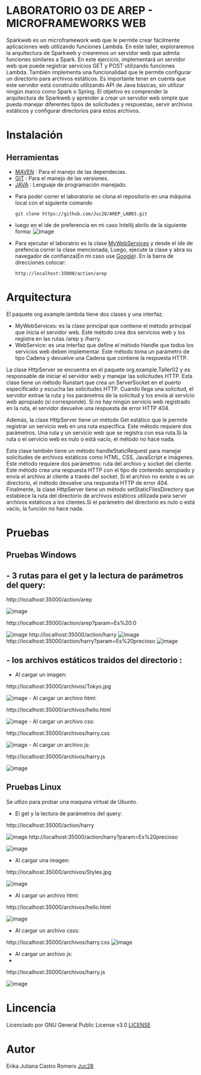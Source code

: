 # LABORATORIO 03 DE AREP - MICROFRAMEWORKS WEB
Sparkweb es un microframework web que le permite crear fácilmente aplicaciones web  utilizando funciones Lambda.
En este taller, exploraremos la arquitectura de Sparkweb y crearemos un servidor web que admita funciones similares a  Spark.
En este ejercicio, implementará un servidor web que puede registrar servicios GET y POST utilizando funciones Lambda.
También implementa una funcionalidad que le permite configurar un directorio para archivos estáticos.
Es importante tener en cuenta que este servidor está construido utilizando  API  de Java básicas, sin utilizar ningún marco como Spark o Spring.
El objetivo es comprender la arquitectura de Sparkweb y aprender a crear un servidor web simple que pueda manejar diferentes tipos de solicitudes y respuestas, servir archivos estáticos y configurar directorios para estos archivos.

# Instalación 
## Herramientas 
- [MAVEN](https://maven.apache.org) : Para el manejo de las dependecias. 
- [GIT](https://git-scm.com) : Para el manejo de las versiones.
- [JAVA](https://www.java.com/es/) : Lenguaje de programación manejado. 
+ Para poder correr el laboratorio se clona el repositorio en una máquina local con el siguiente comando
  
    ```
  git clone https://github.com/Juc28/AREP_LAB03.git
    ```

+ luego en el ide de preferencia en mi caso Intellij abrilo de la siguiente forma:
![image](https://github.com/Juc28/AREP_LAB03/assets/118181224/a959001f-0bbc-4f06-904b-609021cc8f8c)
+ Para ejecutar el laboratrio es la clase [MyWebServices](https://github.com/Juc28/AREP_LAB03/blob/master/Taller03/src/main/java/org/example/lambda/MyWebServices.java) y desde el ide de prefencia correr la clase mencionada, Luego, ejecute la clase y abra su navegador de confianza(En mi caso use [Google](https://www.google.com/?hl=es)). En la barra de direcciones colocar:
   ```
   http://localhost:35000/action/arep
    ```
   
# Arquitectura
El paquete org.example.lambda tiene dos clases y una interfaz.
 *  MyWebServices: es la clase principal que contiene el método principal que inicia el servidor web.
   Este método crea dos servicios web y los registra en las rutas /arep y /harry.
*  WebService: es una interfaz que define el método Handle que todos los servicios web deben implementar.
  Este método toma un parámetro de tipo Cadena y devuelve una Cadena que contiene la respuesta HTTP.

La clase HttpServer se encuentra en el paquete org.example.Taller02 y es responsable de iniciar el servidor web y manejar las solicitudes HTTP.
 Esta clase tiene un método Runstart que crea un ServerSocket en el puerto especificado y escucha las solicitudes HTTP.
 Cuando llega una solicitud, el servidor extrae la ruta y los parámetros de la solicitud y los envía al servicio web apropiado (si corresponde).
 Si no hay ningún servicio web registrado en la ruta, el servidor devuelve una respuesta  de error HTTP 404.
 
 Además, la clase HttpServer tiene un método Get estático que le permite registrar un servicio web en una ruta específica.
 Este método requiere dos parámetros. Una ruta y un servicio web que se registra con esa ruta.Si la ruta o el servicio web es nulo o está vacío, el método no hace nada.
 
 Esta clase también tiene un método handleStaticRequest para manejar solicitudes de archivos estáticos como HTML, CSS, JavaScript e imágenes.
 Este método requiere dos parámetros:  ruta del archivo  y  socket del cliente.
 Este método crea una respuesta HTTP con el tipo de contenido apropiado y envía el archivo al cliente a través del socket.
 Si el archivo no existe o es un directorio, el método devuelve una respuesta HTTP de error 404.
 Finalmente, la clase HttpServer tiene un método setStaticFilesDirectory que establece la ruta del directorio de archivos estáticos utilizada para servir archivos estáticos   a los clientes.Si el parámetro del directorio es nulo o está vacío, la función no hace nada.


# Pruebas
## Pruebas Windows 
## - 3 rutas para el get y la lectura de parámetros del query:  
http://localhost:35000/action/arep

![image](https://github.com/Juc28/AREP_LAB03/assets/118181224/f90dcf33-14f7-4628-8487-7c1198b62b7d)

http://localhost:35000/action/arep?param=Es%20:0 

![image](https://github.com/Juc28/AREP_LAB03/assets/118181224/fab5fd0f-1735-4324-bb96-bce4daf32e10)
http://localhost:35000/action/harry
<img  alt="image" src="https://github.com/Juc28/AREP_LAB03/assets/118181224/31e01f58-aac5-46c6-bc20-765704309920">
http://localhost:35000/action/harry?param=Es%20precioso
<img  alt="image" src="https://github.com/Juc28/AREP_LAB03/assets/118181224/43e74668-a909-494b-a823-6854db5674cc">

## - los archivos estáticos traidos del directorio : 
 - Al cargar un imagen:

 http://localhost:35000/archivos/Tokyo.jpg
 
<img  alt="image" src="https://github.com/Juc28/AREP_LAB03/assets/118181224/bb072991-431b-41ba-9552-dae311eae2f2">
 - Al cargar un archivo html:

   http://localhost:35000/archivos/hello.html
  
<img  alt="image" src="https://github.com/Juc28/AREP_LAB03/assets/118181224/e9a3b16e-bd7f-4421-aaef-b02c9c616c8e">
 - Al cargar un archivo css:

http://localhost:35000/archivos/harry.css


<img  alt="image" src="https://github.com/Juc28/AREP_LAB03/assets/118181224/7d90c944-0227-4ade-ba5e-ecb50a747af8">
 - Al cargar un archivo js:

http://localhost:35000/archivos/harry.js

<img  alt="image" src="https://github.com/Juc28/AREP_LAB03/assets/118181224/9a1d52b9-34a0-4370-beb5-fce510a1ba37">

## Pruebas Linux
Se utlizo para probar una maquina virtual de Ubunto.

- El get y la lectura de parámetros del query:
  
http://localhost:35000/action/harry

![image](https://github.com/Juc28/AREP_LAB03/assets/118181224/7327c4dd-47fa-4976-a206-f0aa73f357d9)
http://localhost:35000/action/harry?param=Es%20precioso

![image](https://github.com/Juc28/AREP_LAB03/assets/118181224/71e6421a-6139-48b8-b423-d249fb9f2722)

 - Al cargar una imagen:


http://localhost:35000/archivos/Styles.jpg

![image](https://github.com/Juc28/AREP_LAB03/assets/118181224/d44e7871-8e4f-42e7-acd2-6351a56f5330)

 - Al cargar un archivo html:

http://localhost:35000/archivos/hello.html

![image](https://github.com/Juc28/AREP_LAB03/assets/118181224/136f8730-49dc-46cd-a403-f1d410424fb3)

 - Al cargar un archivo csss:

http://localhost:35000/archivos/harry.css
![image](https://github.com/Juc28/AREP_LAB03/assets/118181224/57f765c1-9cae-4176-85bc-bb8b959a423a)

 - Al cargar un archivo js:
 - 
http://localhost:35000/archivos/harry.js

![image](https://github.com/Juc28/AREP_LAB03/assets/118181224/cf7c0114-6405-49ff-bf86-6c5ee9922b8b)





# Lincencia
Licenciado por GNU General Public License v3.0 [LICENSE](https://github.com/Juc28/AREP_LAB01/blob/master/LICENSE)

# Autor 
Erika Juliana Castro Romero [Juc28](https://github.com/Juc28)
